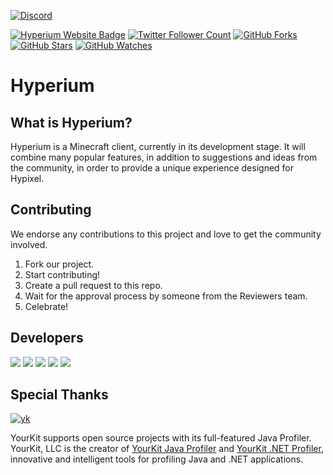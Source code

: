 [ ![Discord](https://canary.discordapp.com/api/guilds/411619823445999637/widget.png) ](https://discord.gg/8GakFcT)
<!-- [ ![Travis-CI](https://travis-ci.org/HyperiumClient/Hyperium.svg?branch=master)](https://travis-ci.org/HyperiumClient/Hyperium) (Travis not enabled in this repo)-->
[![Hyperium Website Badge](https://img.shields.io/badge/visit%20our-website-red.svg)](https://hyperium.cc)
[![Twitter Follower Count](https://img.shields.io/twitter/follow/HyperiumClient.svg?label=Follow&style=social)](https://twitter.com/HyperiumClient)
[![GitHub Forks](https://img.shields.io/github/forks/HyperiumClient/Hyperium-Kotlin.svg?style=social&label=Fork&maxAge=2592000)](https://github.com/HyperiumClient/Hyperium-Kotlin/network)
[![GitHub Stars](https://img.shields.io/github/stars/HyperiumClient/Hyperium-Kotlin.svg?style=social&label=Star&maxAge=2592000)](https://github.com/HyperiumClient/Hyperium-Kotlin/stargazers)
[![GitHub Watches](https://img.shields.io/github/watchers/HyperiumClient/Hyperium-Kotlin.svg?style=social&label=Watch&maxAge=2592000)](https://github.com/HyperiumClient/Hyperium-Kotlin/watchers)  
# Hyperium  
## What is Hyperium? ##
Hyperium is a Minecraft client, currently in its development stage. It will combine many popular features, in addition to suggestions and ideas from the community, in order to provide a unique experience designed for Hypixel.

## Contributing ##
We endorse any contributions to this project and love to get the community involved.
1) Fork our project.
2) Start contributing!
3) Create a pull request to this repo.
4) Wait for the approval process by someone from the Reviewers team.
5) Celebrate!

## Developers ##
[![](https://cdn.discordapp.com/avatars/376817315830038530/87dd80c68e0598ea39af4e0472b299b7.png)](https://github.com/Sk1er)
[![](https://cdn.discordapp.com/avatars/248159137370734601/8a8b49df90cda7ccd55f28c1f5293ad6.png)](https://github.com/CoalCoding)
[![](https://cdn.discordapp.com/avatars/247785387919933440/e8f6af129f0d6d4db93d8c7360aac15a.png)](https://github.com/KevinPriv)
[![](https://cdn.discordapp.com/avatars/290921387655430144/1495ae41593665e29f683d63d502c600.png)](https://github.com/Cubxity)
[![](https://cdn.discordapp.com/avatars/207440827385905153/a660fb23803674f65f290f7b399ad125.png)](https://github.com/boomboompower)



## Special Thanks ##

[![yk](https://www.yourkit.com/images/yklogo.png)](https://www.yourkit.com/java/profiler/)

YourKit supports open source projects with its full-featured Java Profiler.
YourKit, LLC is the creator of <a href="https://www.yourkit.com/java/profiler/">YourKit Java Profiler</a>
and <a href="https://www.yourkit.com/.net/profiler/">YourKit .NET Profiler</a>,
innovative and intelligent tools for profiling Java and .NET applications.
